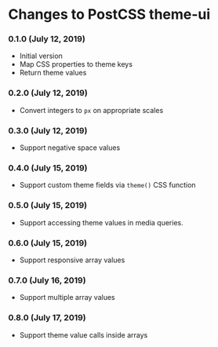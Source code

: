 # Changes to PostCSS theme-ui

### 0.1.0 (July 12, 2019)

- Initial version
- Map CSS properties to theme keys
- Return theme values

### 0.2.0 (July 12, 2019)

- Convert integers to `px` on appropriate scales

### 0.3.0 (July 12, 2019)

- Support negative space values

### 0.4.0 (July 15, 2019)

- Support custom theme fields via `theme()` CSS function

### 0.5.0 (July 15, 2019)

- Support accessing theme values in media queries.

### 0.6.0 (July 15, 2019)

- Support responsive array values

### 0.7.0 (July 16, 2019)

- Support multiple array values

### 0.8.0 (July 17, 2019)

- Support theme value calls inside arrays
